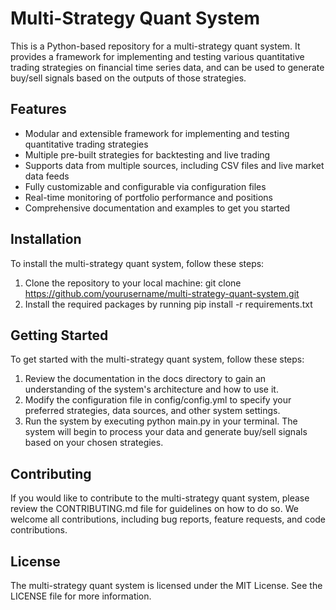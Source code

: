 # Multi-Strategy Quant System
This is a Python-based repository for a multi-strategy quant system. It provides a framework for implementing and testing various quantitative trading strategies on financial time series data, and can be used to generate buy/sell signals based on the outputs of those strategies.

## Features
- Modular and extensible framework for implementing and testing quantitative trading strategies
- Multiple pre-built strategies for backtesting and live trading
- Supports data from multiple sources, including CSV files and live market data feeds
- Fully customizable and configurable via configuration files
- Real-time monitoring of portfolio performance and positions
- Comprehensive documentation and examples to get you started
## Installation
To install the multi-strategy quant system, follow these steps:

1. Clone the repository to your local machine: git clone https://github.com/yourusername/multi-strategy-quant-system.git
2. Install the required packages by running pip install -r requirements.txt
## Getting Started
To get started with the multi-strategy quant system, follow these steps:

1. Review the documentation in the docs directory to gain an understanding of the system's architecture and how to use it.
2. Modify the configuration file in config/config.yml to specify your preferred strategies, data sources, and other system settings.
3. Run the system by executing python main.py in your terminal. The system will begin to process your data and generate buy/sell signals based on your chosen strategies.
## Contributing
If you would like to contribute to the multi-strategy quant system, please review the CONTRIBUTING.md file for guidelines on how to do so. We welcome all contributions, including bug reports, feature requests, and code contributions.

## License
The multi-strategy quant system is licensed under the MIT License. See the LICENSE file for more information.
